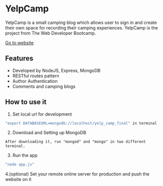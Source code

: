 # YelpCamp

YelpCamp is a small camping blog which allows user to sign in and create their own space for recording their camping experiences.
YelpCamp is the project from The Web Developer Bootcamp.

[Go to website](https://secret-peak-80774.herokuapp.com/)

## Features
- Developed by NodeJS, Express, MongoDB
- RESTful routes pattern
- Author Authentication 
- Comments and camping blogs

## How to use it

1. Set local url for development
```sh
"export DATABASEURL=mongodb://localhost/yelp_camp_final" in terminal
```
2. Download and Setting up MongoDB
```
After downloading it, run "mongod" and "mongo" in two different terminal.
```
3. Run the app
```sh
"node app.js" 
```
4.(optional) Set your remote online server for production and push the website on it
